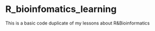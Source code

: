 # R_bioinfomatics_learning
This is a basic code duplicate of my lessons about R&amp;Bioinformatics 
